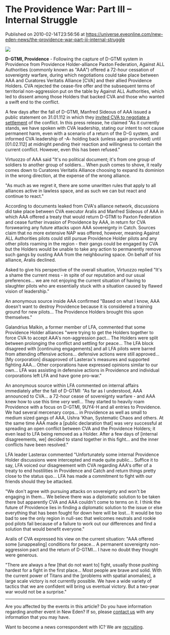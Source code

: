# The Providence War: Part III – Internal Struggle
Published on 2010-02-14T23:56:56 at https://universe.eveonline.com/new-eden-news/the-providence-war-part-iii-internal-struggle

![](http://www.eve-ic.net/media/assets/icarticlebanner.png)  
  
 **D-GTMI, Providence** - Following the capture of D-GTMI system in Providence from Providence Holder-alliance Paxton Federation, Against ALL Authorities (commonly known as "AAA") offered a 72-hour cessation of sovereignty warfare, during which negotiations could take place between AAA and Curatores Veritatis Alliance [CVA] and their allied Providence Holders. CVA rejected the cease-fire offer and the subsequent terms of territorial non-aggression put on the table by Against ALL Authorities, which led to dissent among those Holders that backed CVA and those who wanted a swift end to the conflict.   
  
A few days after the fall of D-GTMI, Manfred Sideous of AAA issued a public statement on 31.01.112 in which they [invited CVA to negotiate a settlement](http://www.eve-ic.net/media/igbd/igbd.php?faction=ic&url=http://www.eveonline.com/ingameboard.asp?a%3Dtopic%26threadID%3D1260727) of the conflict. In this press release, he claimed "As it currently stands, we have spoken with CVA leadership, stating our intent to not cause permanent harm, even with a scenario of a return of the D-G system, and informed CVA leadership of -A- holding back (unless again provoked) until [01.02.112] at midnight pending their reaction and willingness to contain the current conflict. However, even this has been refused."   
  
Virtuozzo of AAA said "It's no political document; it's from one group of soldiers to another group of soldiers... When push comes to shove, it really comes down to Curatores Veritatis Alliance choosing to expand its dominion in the wrong direction, at the expense of the wrong alliance.   
  
"As much as we regret it, there are some unwritten rules that apply to all alliances active in lawless space, and as such we can but react and continue to react."   
  
According to documents leaked from CVA's alliance network, discussions did take place between CVA executor Aralis and Manfred Sideous of AAA in which AAA offered a treaty that would return D-GTMI to Paxton Federation and cease further invasion of Providence by AAA, in return for CVA forswearing any future attacks upon AAA sovereignty in Catch. Sources claim that no more extensive NAP was offered, however, meaning Against ALL Authorities pilots could still pursue Providence Holder pilots and any other pilots roaming in the region - their gangs could be engaged by CVA but the Holders would be unable to take any action to permanently remove such gangs by ousting AAA from the neighbouring space. On behalf of his alliance, Aralis declined.   
  
Asked to give his perspective of the overall situation, Virtuozzo replied "It's a shame the current mess - in spite of our reputation and our usual preferences... we are not enjoying the current situation of having to slaughter pilots who are essentially stuck with a situation caused by flawed vision of leadership."   
  
An anonymous source inside AAA confirmed "Based on what I know, AAA doesn't want to destroy Providence because it is considered a training ground for new pilots... The Providence Holders brought this upon themselves."   
  
Galandrius Malkin, a former member of LFA, commented that some Providence Holder alliances "were trying to get the Holders together to force CVA to accept AAA's non-aggression pact... The Holders were split between prolonging the conflict and settling for peace... The LFA block disagreed with [continuing engagements] and all LFA pilots were barred from attending offensive actions... defensive actions were still approved... [My corporation] disapproved of Lasterax's measures and supported fighting AAA... Other corporations have expressed opinions similar to our own... LFA was assisting in defensive actions in Providence and individual corporations left LFA and have gone pro-war."   
  
An anonymous source within LFA commented on internal affairs immediately after the fall of D-GTMI: "As far as I understood, AAA announced to CVA... a 72-hour cease of sovereignty warfare - and AAA knew how to use this time _very_ well... They started to heavily roam Providence with a focus on D-GTMI, 9UY4-H and all entries to Providence. We had several mercenary corps... in Providence as well as small to medium sized gangs of AAA, Ushra 'Khan, Systematic Chaos and others. At the same time AAA made a [public declaration that] was very successful at spreading an open conflict between CVA and the Providence Holders; it even lead to LFA being removed as a Holder. After a few days of [internal disagreements, we] decided to stand together in this fight... and the inner conflicts have been resolved."   
  
LFA leader Lasterax commented "Unfortunately some internal Providence Holder discussions were intercepted and made quite public... Suffice it to say, LFA voiced our disagreement with CVA regarding AAA's offer of a treaty to end hostilities in Providence and Catch and return things pretty close to the status quo... LFA has made a commitment to fight with our friends should they be attacked.   
  
"We don't agree with pursuing attacks on sovereignty and won't be engaging in them... We believe there was a diplomatic solution to be taken there but apparently CVA and AAA couldn't come to terms on it. I think the future of Providence lies in finding a diplomatic solution to the issue or else everything that has been fought for down here will be lost... It would be too bad to see the only region in null-sec that welcomes neutrals and rookie pod pilots fail because of a failure to work out our differences and find a solution that would benefit everyone."   
  
Aralis of CVA expressed his view on the current situation: "AAA offered some [unappealing] conditions for peace... A permanent sovereignty non-aggression pact and the return of D-GTMI... I have no doubt they thought were generous.   
  
"There are always a few [that do not want to] fight, usually those pushing hardest for a fight in the first place... Most people are brave and solid. With the current power of Titans and the [problems with spatial anomalies], a large scale victory is not currently possible. We have a wide variety of tactics that we are confident will bring us eventual victory. But a two-year war would not be a surprise."

* * *

Are you affected by the events in this article? Do you have information regarding another event in New Eden? If so, please [contact us](http://www.eveonline.com/news.asp?a=submitrp) with any information that you may have.  
  
Want to become a news correspondent with IC? We are [recruiting](http://www.eveonline.com/isd.asp).
